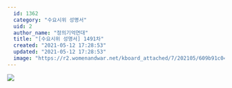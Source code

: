 ```yaml
---
  id: 1362
  category: "수요시위 성명서"
  uid: 2
  author_name: "정의기억연대"
  title: "[수요시위 성명서] 1491차"
  created: "2021-05-12 17:28:53"
  updated: "2021-05-12 17:28:53"
  image: "https://r2.womenandwar.net/kboard_attached/7/202105/609b91c045ce11840389.jpg"
---
```

![](https://r2.womenandwar.net/kboard_attached/7/202105/609b91c045ce11840389.jpg)